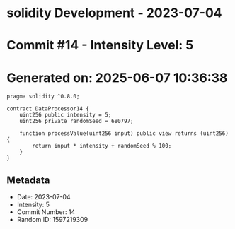 ﻿# solidity Development - 2023-07-04
# Commit #14 - Intensity Level: 5
# Generated on: 2025-06-07 10:36:38
```solidity
pragma solidity ^0.8.0;

contract DataProcessor14 {
    uint256 public intensity = 5;
    uint256 private randomSeed = 680797;

    function processValue(uint256 input) public view returns (uint256) {
        return input * intensity + randomSeed % 100;
    }
}
```
## Metadata
- Date: 2023-07-04
- Intensity: 5
- Commit Number: 14
- Random ID: 1597219309
